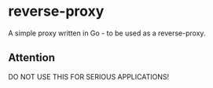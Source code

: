 # reverse-proxy
A simple proxy written in Go - to be used as a reverse-proxy.


## Attention
DO NOT USE THIS FOR SERIOUS APPLICATIONS!
